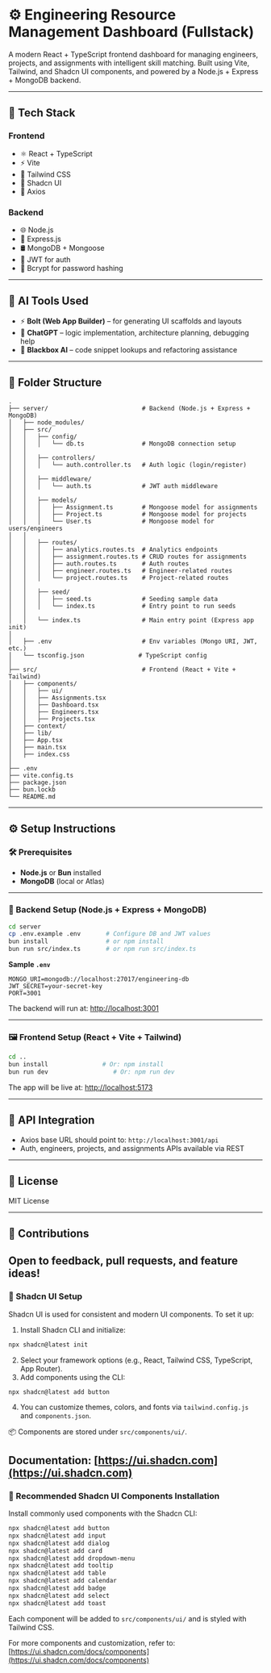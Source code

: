 # ⚙️ Engineering Resource Management Dashboard (Fullstack)

A modern React + TypeScript frontend dashboard for managing engineers, projects, and assignments with intelligent skill matching. Built using Vite, Tailwind, and Shadcn UI components, and powered by a Node.js + Express + MongoDB backend.

---

## 🧱 Tech Stack

### Frontend

- ⚛️ React + TypeScript
- ⚡ Vite
- 🎨 Tailwind CSS
- 🧩 Shadcn UI
- 🔗 Axios

### Backend

- 🌐 Node.js
- 🚀 Express.js
- 🛢️ MongoDB + Mongoose
- 🔐 JWT for auth
- 🧂 Bcrypt for password hashing

---

## 🤖 AI Tools Used

- ⚡ **Bolt (Web App Builder)** – for generating UI scaffolds and layouts
- 💬 **ChatGPT** – logic implementation, architecture planning, debugging help
- 🧠 **Blackbox AI** – code snippet lookups and refactoring assistance

---

## 📁 Folder Structure

```
.
├── server/                          # Backend (Node.js + Express + MongoDB)
│   ├── node_modules/
│   ├── src/
│   │   ├── config/
│   │   │   └── db.ts                # MongoDB connection setup
│   │
│   │   ├── controllers/
│   │   │   └── auth.controller.ts   # Auth logic (login/register)
│   │
│   │   ├── middleware/
│   │   │   └── auth.ts              # JWT auth middleware
│   │
│   │   ├── models/
│   │   │   ├── Assignment.ts        # Mongoose model for assignments
│   │   │   ├── Project.ts           # Mongoose model for projects
│   │   │   └── User.ts              # Mongoose model for users/engineers
│   │
│   │   ├── routes/
│   │   │   ├── analytics.routes.ts  # Analytics endpoints
│   │   │   ├── assignment.routes.ts # CRUD routes for assignments
│   │   │   ├── auth.routes.ts       # Auth routes
│   │   │   ├── engineer.routes.ts   # Engineer-related routes
│   │   │   └── project.routes.ts    # Project-related routes
│   │
│   │   ├── seed/
│   │   │   ├── seed.ts              # Seeding sample data
│   │   │   └── index.ts             # Entry point to run seeds
│   │
│   │   └── index.ts                 # Main entry point (Express app init)
│
│   ├── .env                         # Env variables (Mongo URI, JWT, etc.)
│   └── tsconfig.json               # TypeScript config
│
├── src/                             # Frontend (React + Vite + Tailwind)
│   ├── components/
│   │   ├── ui/
│   │   ├── Assignments.tsx
│   │   ├── Dashboard.tsx
│   │   ├── Engineers.tsx
│   │   ├── Projects.tsx
│   ├── context/
│   ├── lib/
│   ├── App.tsx
│   ├── main.tsx
│   ├── index.css
│
├── .env
├── vite.config.ts
├── package.json
├── bun.lockb
└── README.md
```

---

## ⚙️ Setup Instructions

### 🛠 Prerequisites

- **Node.js** or **Bun** installed
- **MongoDB** (local or Atlas)

---

### 🔧 Backend Setup (Node.js + Express + MongoDB)

```bash
cd server
cp .env.example .env       # Configure DB and JWT values
bun install                # or npm install
bun run src/index.ts       # or npm run src/index.ts
```

**Sample `.env`**
```
MONGO_URI=mongodb://localhost:27017/engineering-db
JWT_SECRET=your-secret-key
PORT=3001
```

The backend will run at: [http://localhost:3001](http://localhost:3001)

---

### 🖼 Frontend Setup (React + Vite + Tailwind)

```bash
cd ..
bun install               # Or: npm install
bun run dev                  # Or: npm run dev
```

The app will be live at: [http://localhost:5173](http://localhost:5173)

---

## 🔗 API Integration

- Axios base URL should point to: `http://localhost:3001/api`
- Auth, engineers, projects, and assignments APIs available via REST

---

## 📜 License

MIT License

---

## 🙌 Contributions

Open to feedback, pull requests, and feature ideas!
---

### 🎨 Shadcn UI Setup

Shadcn UI is used for consistent and modern UI components. To set it up:

1. Install Shadcn CLI and initialize:
```bash
npx shadcn@latest init
```
2. Select your framework options (e.g., React, Tailwind CSS, TypeScript, App Router).
3. Add components using the CLI:
```bash
npx shadcn@latest add button
```
4. You can customize themes, colors, and fonts via `tailwind.config.js` and `components.json`.

📦 Components are stored under `src/components/ui/`.

Documentation: [https://ui.shadcn.com](https://ui.shadcn.com)
---

### 🧩 Recommended Shadcn UI Components Installation

Install commonly used components with the Shadcn CLI:

```bash
npx shadcn@latest add button
npx shadcn@latest add input
npx shadcn@latest add dialog
npx shadcn@latest add card
npx shadcn@latest add dropdown-menu
npx shadcn@latest add tooltip
npx shadcn@latest add table
npx shadcn@latest add calendar
npx shadcn@latest add badge
npx shadcn@latest add select
npx shadcn@latest add toast
```

Each component will be added to `src/components/ui/` and is styled with Tailwind CSS.

For more components and customization, refer to: [https://ui.shadcn.com/docs/components](https://ui.shadcn.com/docs/components)